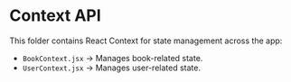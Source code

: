 # Context API

This folder contains React Context for state management across the app:

- `BookContext.jsx` → Manages book-related state.
- `UserContext.jsx` → Manages user-related state.
